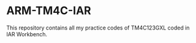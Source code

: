 # ARM-TM4C-IAR
This repository contains all my practice codes of TM4C123GXL coded in IAR Workbench.
